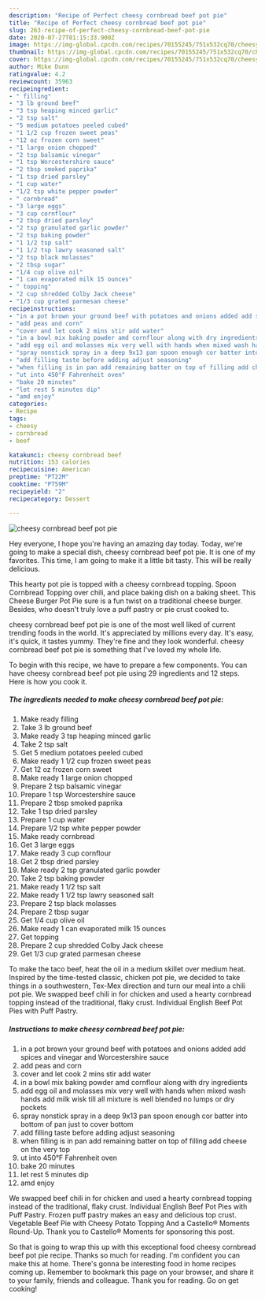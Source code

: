 ```yaml
---
description: "Recipe of Perfect cheesy cornbread beef pot pie"
title: "Recipe of Perfect cheesy cornbread beef pot pie"
slug: 263-recipe-of-perfect-cheesy-cornbread-beef-pot-pie
date: 2020-07-27T01:15:33.900Z
image: https://img-global.cpcdn.com/recipes/70155245/751x532cq70/cheesy-cornbread-beef-pot-pie-recipe-main-photo.jpg
thumbnail: https://img-global.cpcdn.com/recipes/70155245/751x532cq70/cheesy-cornbread-beef-pot-pie-recipe-main-photo.jpg
cover: https://img-global.cpcdn.com/recipes/70155245/751x532cq70/cheesy-cornbread-beef-pot-pie-recipe-main-photo.jpg
author: Mike Dunn
ratingvalue: 4.2
reviewcount: 35963
recipeingredient:
- " filling"
- "3 lb ground beef"
- "3 tsp heaping minced garlic"
- "2 tsp salt"
- "5 medium potatoes peeled cubed"
- "1 1/2 cup frozen sweet peas"
- "12 oz frozen corn sweet"
- "1 large onion chopped"
- "2 tsp balsamic vinegar"
- "1 tsp Worcestershire sauce"
- "2 tbsp smoked paprika"
- "1 tsp dried parsley"
- "1 cup water"
- "1/2 tsp white pepper powder"
- " cornbread"
- "3 large eggs"
- "3 cup cornflour"
- "2 tbsp dried parsley"
- "2 tsp granulated garlic powder"
- "2 tsp baking powder"
- "1 1/2 tsp salt"
- "1 1/2 tsp lawry seasoned salt"
- "2 tsp black molasses"
- "2 tbsp sugar"
- "1/4 cup olive oil"
- "1 can evaporated milk 15 ounces"
- " topping"
- "2 cup shredded Colby Jack cheese"
- "1/3 cup grated parmesan cheese"
recipeinstructions:
- "in a pot brown your ground beef with potatoes and onions added add spices and vinegar and Worcestershire sauce"
- "add peas and corn"
- "cover and let cook 2 mins stir add water"
- "in a bowl mix baking powder amd cornflour along with dry ingredients"
- "add egg oil and molasses mix very well with hands when mixed wash hands add milk wisk till all mixture is well blended no lumps or dry pockets"
- "spray nonstick spray in a deep 9x13 pan spoon enough cor batter into bottom of pan just to cover bottom"
- "add filling taste before adding adjust seasoning"
- "when filling is in pan add remaining batter on top of filling add cheese on the very top"
- "ut into 450°F Fahrenheit oven"
- "bake 20 minutes"
- "let rest 5 minutes dip"
- "amd enjoy"
categories:
- Recipe
tags:
- cheesy
- cornbread
- beef

katakunci: cheesy cornbread beef 
nutrition: 153 calories
recipecuisine: American
preptime: "PT22M"
cooktime: "PT59M"
recipeyield: "2"
recipecategory: Dessert

---
```



![cheesy cornbread beef pot pie](https://img-global.cpcdn.com/recipes/70155245/751x532cq70/cheesy-cornbread-beef-pot-pie-recipe-main-photo.jpg)

Hey everyone, I hope you're having an amazing day today. Today, we're going to make a special dish, cheesy cornbread beef pot pie. It is one of my favorites. This time, I am going to make it a little bit tasty. This will be really delicious.

This hearty pot pie is topped with a cheesy cornbread topping. Spoon Cornbread Topping over chili, and place baking dish on a baking sheet. This Cheese Burger Pot Pie sure is a fun twist on a traditional cheese burger. Besides, who doesn&#39;t truly love a puff pastry or pie crust cooked to.

cheesy cornbread beef pot pie is one of the most well liked of current trending foods in the world. It's appreciated by millions every day. It's easy, it's quick, it tastes yummy. They're fine and they look wonderful. cheesy cornbread beef pot pie is something that I've loved my whole life.


To begin with this recipe, we have to prepare a few components. You can have cheesy cornbread beef pot pie using 29 ingredients and 12 steps. Here is how you cook it.

<!--inarticleads1-->

##### The ingredients needed to make cheesy cornbread beef pot pie:

1. Make ready  filling
1. Take 3 lb ground beef
1. Make ready 3 tsp heaping minced garlic
1. Take 2 tsp salt
1. Get 5 medium potatoes peeled cubed
1. Make ready 1 1/2 cup frozen sweet peas
1. Get 12 oz frozen corn sweet
1. Make ready 1 large onion chopped
1. Prepare 2 tsp balsamic vinegar
1. Prepare 1 tsp Worcestershire sauce
1. Prepare 2 tbsp smoked paprika
1. Take 1 tsp dried parsley
1. Prepare 1 cup water
1. Prepare 1/2 tsp white pepper powder
1. Make ready  cornbread
1. Get 3 large eggs
1. Make ready 3 cup cornflour
1. Get 2 tbsp dried parsley
1. Make ready 2 tsp granulated garlic powder
1. Take 2 tsp baking powder
1. Make ready 1 1/2 tsp salt
1. Make ready 1 1/2 tsp lawry seasoned salt
1. Prepare 2 tsp black molasses
1. Prepare 2 tbsp sugar
1. Get 1/4 cup olive oil
1. Make ready 1 can evaporated milk 15 ounces
1. Get  topping
1. Prepare 2 cup shredded Colby Jack cheese
1. Get 1/3 cup grated parmesan cheese


To make the taco beef, heat the oil in a medium skillet over medium heat. Inspired by the time-tested classic, chicken pot pie, we decided to take things in a southwestern, Tex-Mex direction and turn our meal into a chili pot pie. We swapped beef chili in for chicken and used a hearty cornbread topping instead of the traditional, flaky crust. Individual English Beef Pot Pies with Puff Pastry. 

<!--inarticleads2-->

##### Instructions to make cheesy cornbread beef pot pie:

1. in a pot brown your ground beef with potatoes and onions added add spices and vinegar and Worcestershire sauce
1. add peas and corn
1. cover and let cook 2 mins stir add water
1. in a bowl mix baking powder amd cornflour along with dry ingredients
1. add egg oil and molasses mix very well with hands when mixed wash hands add milk wisk till all mixture is well blended no lumps or dry pockets
1. spray nonstick spray in a deep 9x13 pan spoon enough cor batter into bottom of pan just to cover bottom
1. add filling taste before adding adjust seasoning
1. when filling is in pan add remaining batter on top of filling add cheese on the very top
1. ut into 450°F Fahrenheit oven
1. bake 20 minutes
1. let rest 5 minutes dip
1. amd enjoy


We swapped beef chili in for chicken and used a hearty cornbread topping instead of the traditional, flaky crust. Individual English Beef Pot Pies with Puff Pastry. Frozen puff pastry makes an easy and delicious top crust. Vegetable Beef Pie with Cheesy Potato Topping And a Castello® Moments Round-Up. Thank you to Castello® Moments for sponsoring this post. 

So that is going to wrap this up with this exceptional food cheesy cornbread beef pot pie recipe. Thanks so much for reading. I'm confident you can make this at home. There's gonna be interesting food in home recipes coming up. Remember to bookmark this page on your browser, and share it to your family, friends and colleague. Thank you for reading. Go on get cooking!
